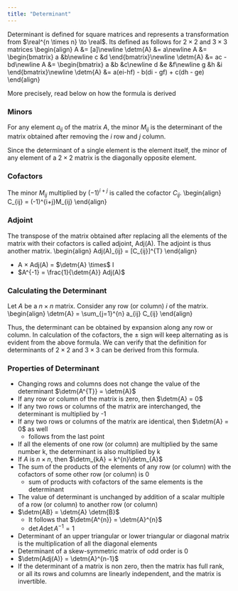 ```yaml
---
title: "Determinant"
---
```


Determinant is defined for square matrices and represents a transformation from $\real^{n \times n} \to \real$. Its defined as follows for $2 \times 2$ and $3 \times 3$ matrices
\begin{align}
    A &= [a]\newline
    \detm{A} &= a\newline
    A &= \begin{bmatrix}
        a &b\newline c &d
    \end{bmatrix}\newline
    \detm{A} &= ac - bd\newline
    A &= \begin{bmatrix}
        a &b &c\newline d &e &f\newline g &h &i
    \end{bmatrix}\newline
    \detm{A} &= a(ei-hf) - b(di - gf) + c(dh - ge)
\end{align}

More precisely, read below on how the formula is derived

### Minors
For any element $a_{ij}$ of the matrix $A$, the minor $M_{ij}$ is the determinant of the matrix obtained after removing the $i$ row and $j$ column.

Since the determinant of a single element is the element itself, the minor of any element of a $2 \times 2$ matrix is the diagonally opposite element.

### Cofactors
The minor $M_{ij}$ multiplied by $(-1)^{i+j}$ is called the cofactor $C_{ij}$.
\begin{align}
    C_{ij} = (-1)^{i+j}M_{ij}
\end{align}

### Adjoint
The transpose of the matrix obtained after replacing all the elements of the matrix with their cofactors is called adjoint, Adj(A). The adjoint is thus another matrix.
\begin{align}
    Adj(A)\_{ij} = [C_{ij}]^{T}
\end{align}

* A $\times$ Adj(A) = $\detm{A} \times$ I
* $A^{-1} = \frac{1}{\detm{A}} Adj(A)$

### Calculating the Determinant
Let $A$ be a $n \times n$ matrix. Consider any row (or column) $i$ of the matrix.
\begin{align}
    \detm{A} = \sum_{j=1}^{n} a_{ij} C_{ij}
\end{align}

Thus, the determinant can be obtained by expansion along any row or column. In calculation of the cofactors, the $\pm$ sign will keep alternating as is evident from the above formula. We can verify that the definition for determinants of $2 \times 2$ and $3 \times 3$ can be derived from this formula.

### Properties of Determinant
* Changing rows and columns does not change the value of the determinant $\detm{A^{T}} = \detm{A}$
* If any row or column of the matrix is zero, then $\detm{A} = 0$
* If any two rows or columns of the matrix are interchanged, the determinant is multiplied by -1
* If any two rows or columns of the matrix are identical, then $\detm{A} = 0$ as well
    * follows from the last point
* If all the elements of one row (or column) are multiplied by the same number k, the determinant is also multiplied by k
* If $A$ is $n \times n$, then $\detm_{kA} = k^{n}\detm_{A}$
* The sum of the products of the elements of any row (or column) with the cofactors of some other row (or column) is 0
    * sum of products with cofactors of the same elements is the determinant
* The value of determinant is unchanged by addition of a scalar multiple of a row (or column) to another row (or column)
* $\detm{AB} = \detm{A} \detm{B}$
    * It follows that $\detm{A^{n}} = \detm{A}^{n}$
    * $\det{A} \det{A^{-1}} = 1$
* Determinant of an upper triangular or lower triangular or diagonal matrix is the multiplication of all the diagonal elements
* Determinant of a skew-symmetric matrix of odd order is 0
* $\detm{Adj(A)} = \detm{A}^{n-1}$
* If the determinant of a matrix is non zero, then the matrix has full rank, or all its rows and columns are linearly independent, and the matrix is invertible.
